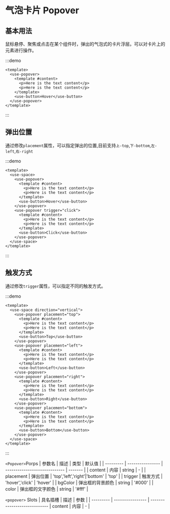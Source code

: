 <h1>气泡卡片 Popover</h1>

<h2>基本用法</h2>

鼠标悬停、聚焦或点击在某个组件时，弹出的气泡式的卡片浮层。可以对卡片上的元素进行操作。

:::demo 

```vue
<template>
  <use-popover>
    <template #content>
      <p>Here is the text content</p>
      <p>Here is the text content</p>
    </template>
    <use-button>Hover</use-button>
  </use-popover>
</template>
```
:::


<h2>弹出位置</h2>

通过修改`placement`属性，可以指定弹出的位置,目前支持`上-top`,`下-bottom`,`左-left`,`右-right`

:::demo 

```vue
<template>
  <use-space>
    <use-popover>
      <template #content>
        <p>Here is the text content</p>
        <p>Here is the text content</p>
      </template>
      <use-button>Hover</use-button>
    </use-popover>
    <use-popover trigger="click">
      <template #content>
        <p>Here is the text content</p>
        <p>Here is the text content</p>
      </template>
      <use-button>Click</use-button>
    </use-popover>
  </use-space>
</template>
```
:::

<h2>触发方式</h2>

通过修改`trigger`属性，可以指定不同的触发方式。

:::demo 

```vue
<template>
  <use-space direction="vertical">
    <use-popover placement="top">
      <template #content>
        <p>Here is the text content</p>
        <p>Here is the text content</p>
      </template>
      <use-button>Top</use-button>
    </use-popover>
    <use-popover placement="left">
      <template #content>
        <p>Here is the text content</p>
        <p>Here is the text content</p>
      </template>
      <use-button>Left</use-button>
    </use-popover>
    <use-popover placement="right">
      <template #content>
        <p>Here is the text content</p>
        <p>Here is the text content</p>
      </template>
      <use-button>Right</use-button>
    </use-popover>
    <use-popover placement="bottom">
      <template #content>
        <p>Here is the text content</p>
        <p>Here is the text content</p>
      </template>
      <use-button>Bottom</use-button>
    </use-popover>
  </use-space>
</template>
```
:::


`<Popover>`Porps
| 参数名 | 描述           | 类型                        | 默认值 |
| --------- | ---------------- | ----------------------------- | ------- |
| content   | 内容           | string                        | -       |
| placement | 弹出位置     | 'top','left','right'|'bottom' | 'top'   |
| trigger   | 触发方式     | 'hover','click'               | 'hover' |
| bgColor   | 弹出框的背景颜色 | string                        | '#000'  |
| color     | 弹出框的文字颜色 | string                        | '#fff'  |

`<popover>` Slots
| 具名插槽 | 描述           | 参数                        |
| --------- | ---------------- | ----------------------------
| content   | 内容           | -                        |
